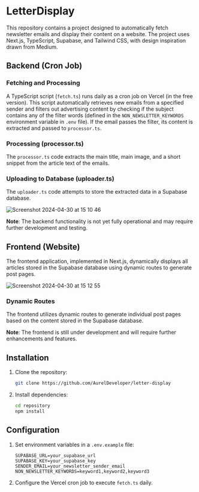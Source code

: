# LetterDisplay

This repository contains a project designed to automatically fetch newsletter emails and display their content on a website. The project uses Next.js, TypeScript, Supabase, and Tailwind CSS, with design inspiration drawn from Medium.

## Backend (Cron Job)

### Fetching and Processing

A TypeScript script (`fetch.ts`) runs daily as a cron job on Vercel (in the free version). This script automatically retrieves new emails from a specified sender and filters out advertising content by checking if the subject contains any of the filter words (defined in the `NON_NEWSLETTER_KEYWORDS` environment variable in `.env` file). If the email passes the filter, its content is extracted and passed to `processor.ts`.

### Processing (processor.ts)

The `processor.ts` code extracts the main title, main image, and a short snippet from the article text of the emails.

### Uploading to Database (uploader.ts)

The `uploader.ts` code attempts to store the extracted data in a Supabase database.

![Screenshot 2024-04-30 at 15 10 46](https://github.com/AurelDeveloper/letter-display/assets/150530607/037cb2f1-7a78-44b2-a44b-094e1f6c06ab)

**Note**: The backend functionality is not yet fully operational and may require further development and testing.

## Frontend (Website)

The frontend application, implemented in Next.js, dynamically displays all articles stored in the Supabase database using dynamic routes to generate post pages.

![Screenshot 2024-04-30 at 15 12 55](https://github.com/AurelDeveloper/letter-display/assets/150530607/dd287e59-8560-4cdd-b511-01b9bad0e53c)

### Dynamic Routes

The frontend utilizes dynamic routes to generate individual post pages based on the content stored in the Supabase database.

**Note**: The frontend is still under development and will require further enhancements and features.

## Installation

1. Clone the repository:

   ```bash
   git clone https://github.com/AurelDeveloper/letter-display
   ```

2. Install dependencies:

   ```bash
   cd repository
   npm install
   ```

## Configuration

1. Set environment variables in a `.env.example` file:

   ```plaintext
   SUPABASE_URL=your_supabase_url
   SUPABASE_KEY=your_supabase_key
   SENDER_EMAIL=your_newsletter_sender_email
   NON_NEWSLETTER_KEYWORDS=keyword1,keyword2,keyword3
   ```
   
2. Configure the Vercel cron job to execute `fetch.ts` daily.
